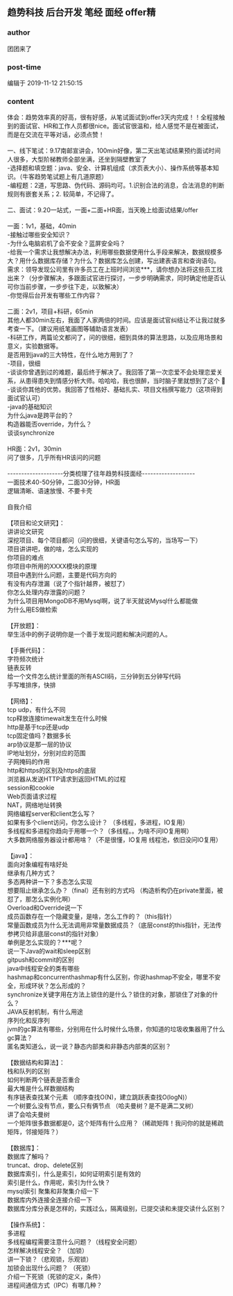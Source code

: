 ## 趋势科技 后台开发 笔经 面经 offer精
### author 
团团来了
### post-time 

编辑于  2019-11-12 21:50:15
### content 
<div class="post-topic-des nc-post-content">
 体会：趋势效率真的好高，很有好感，从笔试面试到offer3天内完成！！全程接触到的面试官、HR和工作人员都很nice。面试官很温和，给人感觉不是在被面试，而是在交流在平等对话，必须点赞！
 <br/>
 <br/>
 一、线下笔试：9.17南邮宣讲会，100min好像，第二天出笔试结果预约面试时间
 <br/>
 人很多，大型阶梯教师全部坐满，还坐到隔壁教室了
 <br/>
 -选择题和填空题：java、安全、计算机组成（求页表大小）、操作系统等基本知识。（牛客趋势笔试题上有几道原题）
 <br/>
 -编程题：2道，写思路、伪代码、源码均可。1.识别合法的消息，合法消息的判断规则有嵌套关系；2. 较简单，不记得了。
 <br/>
 <br/>
 二、面试：9.20一站式，一面+二面+HR面，当天晚上给面试结果/offer
 <br/>
 <br/>
 一面：1v1，基础，40min
 <br/>
 -接触过哪些安全知识？
 <br/>
 -为什么电脑宕机了会不安全？蓝屏安全吗？
 <br/>
 -给我一个需求让我想解决办法，利用哪些数据使用什么手段来解决，数据规模多大？用什么数据库存储？为什么？数据库怎么创建，写出建表语言和查询语句。
 <br/>
 需求：领导发现公司里有许多员工在上班时间浏览***，请你想办法将这些员工找出来？（分步骤解决，多跟面试官进行探讨，一步步明确需求，同时确定他是否认可你当前步骤，一步步往下走，以致解决）
 <br/>
 -你觉得后台开发有哪些工作内容？
 <br/>
 <br/>
 二面：2v1，项目+科研，65min
 <br/>
 其他人都30min左右，我面了人家两倍的时间。应该是面试官纠结让不让我过就多考查一下。（建议用纸笔画图等辅助语言发表）
 <br/>
 -科研工作，两篇论文都问了，问的很细，细到具体的算法思路，以及应用场景和意义，实验数据等。
 <br/>
 是否用到java的三大特性，在什么地方用到了？
 <br/>
 <div>
  -项目，很细
 </div>
 <div>
  -谈谈你曾遇到过的难题，最后终于解决了。我回答了第一次恋爱不会处理恋爱关系，从患得患失到情感分析大师。哈哈哈，我也很醉，当时脑子里就想到了这个
  <span>
   🤣
  </span>
 </div>
 <div>
  -谈谈你其他的优势。我回答了性格好、基础扎实、项目文档撰写能力（这项得到面试官认可）
 </div>
 -java的基础知识
 <br/>
 为什么java是跨平台的？
 <br/>
 构造器能否override，为什么？
 <br/>
 谈谈synchronize
 <br/>
 <br/>
 HR面：2v1，30min
 <br/>
 问了很多，几乎所有HR该问的问题
 <br/>
 <br/>
 --------------------分类梳理了往年趋势科技面经-------------------
 <br/>
 一面技术40-50分钟，二面30分钟，HR面
 <br/>
 逻辑清晰、语速放慢、不要卡壳
 <br/>
 <br/>
 自我介绍
 <br/>
 <br/>
 【项目和论文研究】：
 <br/>
 讲讲论文研究
 <br/>
 深挖项目、每个项目都问（问的很细，关键语句怎么写的，当场写一下）
 <br/>
 项目讲讲吧，做的啥，怎么实现的
 <br/>
 你项目的难点
 <br/>
 你项目中所用的XXXX模块的原理
 <br/>
 项目中遇到什么问题，主要是代码方向的
 <br/>
 有没有内存泄漏（说了个指针越界，被怼了）
 <br/>
 你怎么处理内存泄露的问题？
 <br/>
 为什么项目用MongoDB不用Mysql啊，说了半天就说Mysql什么都能做
 <br/>
 为什么用ES做检索
 <br/>
 <br/>
 【开放题】：
 <br/>
 举生活中的例子说明你是一个善于发现问题和解决问题的人。
 <br/>
 <br/>
 【手撕代码】：
 <br/>
 字符频次统计
 <br/>
 链表反转
 <br/>
 给一个文件怎么统计里面的所有ASCII码，三分钟到五分钟写代码
 <br/>
 手写堆排序，快排
 <br/>
 <br/>
 【网络】：
 <br/>
 tcp udp，有什么不同
 <br/>
 tcp释放连接timewait发生在什么时候
 <br/>
 http是基于tcp还是udp
 <br/>
 tcp固定值吗？数据多长
 <br/>
 arp协议是那一层的协议
 <br/>
 IP地址划分，分别对应的范围
 <br/>
 子网掩码的作用
 <br/>
 http和https的区别及https的底层
 <br/>
 浏览器从发送HTTP请求到返回HTML的过程
 <br/>
 session和cookie
 <br/>
 Web页面请求过程
 <br/>
 NAT，网络地址转换
 <br/>
 网络编程server和client怎么写？
 <br/>
 如果有多个client访问，你怎么设计？ （多线程，多进程，IO复用）
 <br/>
 多线程和多进程你趋向于用哪一个？（多线程。。为啥不问IO复用啊）
 <br/>
 大多数网络服务器设计都用啥？（不是很懂，IO复用 线程池，依旧没问IO复用）
 <br/>
 <br/>
 【java】：
 <br/>
 面向对象编程有啥好处
 <br/>
 继承有几种方式？
 <br/>
 多态两种讲一下？多态怎么实现
 <br/>
 想要阻止继承怎么办？（final）还有别的方式吗 （构造析构仍在private里面，被怼了，那怎么实例化啊）
 <br/>
 Overload和Override说一下
 <br/>
 成员函数存在一个隐藏变量，是啥，怎么工作的？（this指针）
 <br/>
 常量函数成员为什么无法调用非常量数据成员？（底层const的this指针，无法传参拷贝给非底层const的指针对象）
 <br/>
 单例是怎么实现的？***呢？
 <br/>
 说一下Java的wait和sleep区别
 <br/>
 gitpush和commit的区别
 <br/>
 java中线程安全的类有哪些
 <br/>
 hashmap和concurrenthashmap有什么区别，你说hashmap不安全，哪里不安全，形成环状？怎么形成的？
 <br/>
 synchronize关键字用在方法上锁住的是什么？锁住的对象，那锁住了对象的什么？
 <br/>
 JAVA反射机制，有什么用途
 <br/>
 序列化和反序列
 <br/>
 jvm的gc算法有哪些，分别用在什么时候什么场景，你知道的垃圾收集器用了什么gc算法？
 <br/>
 匿名类知道么，说一说？静态内部类和非静态内部类的区别？
 <br/>
 <br/>
 【数据结构和算法】：
 <br/>
 栈和队列的区别
 <br/>
 如何判断两个链表是否重合
 <br/>
 最大堆是什么样数据结构
 <br/>
 有序链表查找某个元素 （顺序查找O(N)，建立跳跃表查找O(logN)）
 <br/>
 一个树要么没有节点，要么只有俩节点 （哈夫曼树？是不是满二叉树）
 <br/>
 讲了会哈夫曼树
 <br/>
 一个矩阵很多数据都是0，这个矩阵有什么应用？（稀疏矩阵！我问你的就是稀疏矩阵，邻接矩阵？）
 <br/>
 <br/>
 【数据库】：
 <br/>
 数据库了解吗？
 <br/>
 truncat、drop、delete区别
 <br/>
 数据库索引，什么是索引，如何证明索引是有效的
 <br/>
 索引是什么，作用呢，索引为什么快？
 <br/>
 mysql索引 聚集和非聚集介绍一下
 <br/>
 数据库内外连接全连接介绍一下
 <br/>
 数据库分库分表是怎样的，实践过么，隔离级别，已提交读和未提交读什么区别？
 <br/>
 <br/>
 【操作系统】：
 <br/>
 多进程
 <br/>
 多线程编程需要注意什么问题？（线程安全问题）
 <br/>
 怎样解决线程安全？ （加锁）
 <br/>
 讲一下锁？（悲观锁，乐观锁）
 <br/>
 加锁会出现什么问题？ （死锁）
 <br/>
 介绍一下死锁（死锁的定义，条件）
 <br/>
 进程间通信方式（IPC）有哪几种？
 <br/>
</div>
